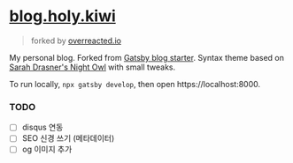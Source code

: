 # [blog.holy.kiwi](https://blog.holy.kiwi)

> forked by [overreacted.io](https://github.com/gaearon/overreacted.io)

My personal blog. Forked from [Gatsby blog starter](https://github.com/gatsbyjs/gatsby-starter-blog). Syntax theme based on [Sarah Drasner's Night Owl](https://github.com/sdras/night-owl-vscode-theme/) with small tweaks.

To run locally, `npx gatsby develop`, then open https://localhost:8000.

### TODO

- [ ] disqus 연동
- [ ] SEO 신경 쓰기 (메타데이터)
- [ ] og 이미지 추가
